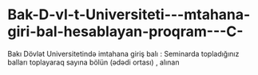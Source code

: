# Bak-D-vl-t-Universiteti---mtahana-giri-bal-hesablayan-proqram---C-
Bakı Dövlət Universitetində imtahana giriş balı : Seminarda topladığınız balları toplayaraq sayına bölün (ədədi ortası) , alınan 
